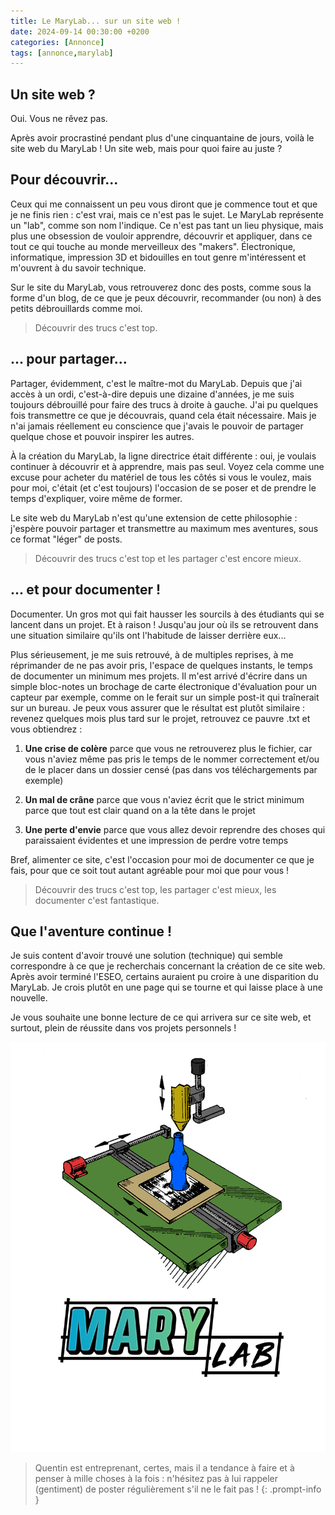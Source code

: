 ```yaml
---
title: Le MaryLab... sur un site web !
date: 2024-09-14 00:30:00 +0200
categories: [Annonce]
tags: [annonce,marylab]
---
```


## Un site web ?
Oui. Vous ne rêvez pas. 

Après avoir procrastiné pendant plus d'une cinquantaine de jours, voilà le site web du MaryLab ! Un site web, mais pour quoi faire au juste ?

## Pour découvrir...
Ceux qui me connaissent un peu vous diront que je commence tout et que je ne finis rien : c'est vrai, mais ce n'est pas le sujet. Le MaryLab représente un "lab", comme son nom l'indique. Ce n'est pas tant un lieu physique, mais plus une obsession de vouloir apprendre, découvrir et appliquer, dans ce tout ce qui touche au monde merveilleux des "makers". Électronique, informatique, impression 3D et bidouilles en tout genre m'intéressent et m'ouvrent à du savoir technique. 

Sur le site du MaryLab, vous retrouverez donc des posts, comme sous la forme d'un blog, de ce que je peux découvrir, recommander (ou non) à des petits débrouillards comme moi.

> Découvrir des trucs c'est top.

## ... pour partager...
Partager, évidemment, c'est le maître-mot du MaryLab. Depuis que j'ai accès à un ordi, c'est-à-dire depuis une dizaine d'années, je me suis toujours débrouillé pour faire des trucs à droite à gauche. J'ai pu quelques fois transmettre ce que je découvrais, quand cela était nécessaire. Mais je n'ai jamais réellement eu conscience que j'avais le pouvoir de partager quelque chose et pouvoir inspirer les autres. 

À la création du MaryLab, la ligne directrice était différente : oui, je voulais continuer à découvrir et à apprendre, mais pas seul. Voyez cela comme une excuse pour acheter du matériel de tous les côtés si vous le voulez, mais pour moi, c'était (et c'est toujours) l'occasion de se poser et de prendre le temps d'expliquer, voire même de former.

Le site web du MaryLab n'est qu'une extension de cette philosophie : j'espère pouvoir partager et transmettre au maximum mes aventures, sous ce format "léger" de posts.

> Découvrir des trucs c'est top et les partager c'est encore mieux. 

## ... et pour documenter !
Documenter. Un gros mot qui fait hausser les sourcils à des étudiants qui se lancent dans un projet. Et à raison ! Jusqu'au jour où ils se retrouvent dans une situation similaire qu'ils ont l'habitude de laisser derrière eux...

Plus sérieusement, je me suis retrouvé, à de multiples reprises, à me réprimander de ne pas avoir pris, l'espace de quelques instants, le temps de documenter un minimum mes projets. Il m'est arrivé d'écrire dans un simple bloc-notes un brochage de carte électronique d'évaluation pour un capteur par exemple, comme on le ferait sur un simple post-it qui traînerait sur un bureau. Je peux vous assurer que le résultat est plutôt similaire : revenez quelques mois plus tard sur le projet, retrouvez ce pauvre .txt et vous obtiendrez : 

1) **Une crise de colère** parce que vous ne retrouverez plus le fichier, car vous n'aviez même pas pris le temps de le nommer correctement et/ou de le placer dans un dossier censé (pas dans vos téléchargements par exemple)

2) **Un mal de crâne** parce que vous n'aviez écrit que le strict minimum parce que tout est clair quand on a la tête dans le projet

3) **Une perte d'envie** parce que vous allez devoir reprendre des choses qui paraissaient évidentes et une impression de perdre votre temps

Bref, alimenter ce site, c'est l'occasion pour moi de documenter ce que je fais, pour que ce soit tout autant agréable pour moi que pour vous !

> Découvrir des trucs c'est top, les partager c'est mieux, les documenter c'est fantastique.

## Que l'aventure continue !
Je suis content d'avoir trouvé une solution (technique) qui semble correspondre à ce que je recherchais concernant la création de ce site web. Après avoir terminé l'ESEO, certains auraient pu croire à une disparition du MaryLab. Je crois plutôt en une page qui se tourne et qui laisse place à une nouvelle.

Je vous souhaite une bonne lecture de ce qui arrivera sur ce site web, et surtout, plein de réussite dans vos projets personnels !

![Illustration du MaryLab](/assets/img/posts/general/MaryLab_illustration_couleurs.png)

> Quentin est entreprenant, certes, mais il a tendance à faire et à penser à mille choses à la fois : n'hésitez pas à lui rappeler (gentiment) de poster régulièrement s'il ne le fait pas !
{: .prompt-info }